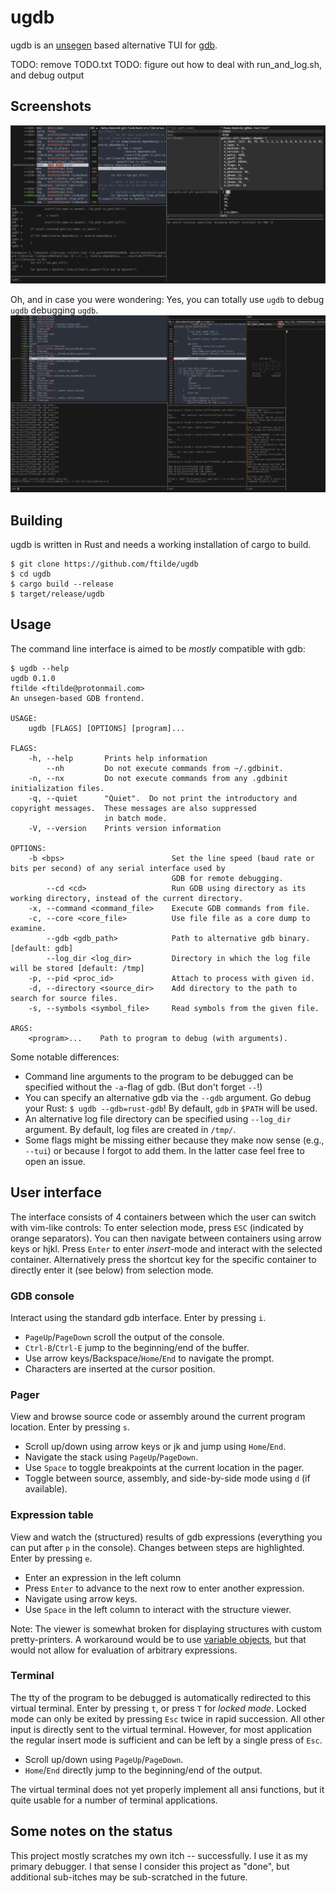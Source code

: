 ugdb
====

ugdb is an [unsegen](https://github.com/ftilde/unsegen) based alternative TUI for [gdb](https://www.gnu.org/software/gdb/).

TODO: remove TODO.txt
TODO: figure out how to deal with run_and_log.sh, and debug output

## Screenshots
![](screenshot.png)

Oh, and in case you were wondering: Yes, you can totally use `ugdb` to debug `ugdb` debugging `ugdb`.
![](ugdbception.png)

## Building

ugdb is written in Rust and needs a working installation of cargo to build.

```
$ git clone https://github.com/ftilde/ugdb
$ cd ugdb
$ cargo build --release
$ target/release/ugdb
```

## Usage

The command line interface is aimed to be *mostly* compatible with gdb:
```
$ ugdb --help
ugdb 0.1.0
ftilde <ftilde@protonmail.com>
An unsegen-based GDB frontend.

USAGE:
    ugdb [FLAGS] [OPTIONS] [program]...

FLAGS:
    -h, --help       Prints help information
        --nh         Do not execute commands from ~/.gdbinit.
    -n, --nx         Do not execute commands from any .gdbinit initialization files.
    -q, --quiet      "Quiet".  Do not print the introductory and copyright messages.  These messages are also suppressed
                     in batch mode.
    -V, --version    Prints version information

OPTIONS:
    -b <bps>                        Set the line speed (baud rate or bits per second) of any serial interface used by
                                    GDB for remote debugging.
        --cd <cd>                   Run GDB using directory as its working directory, instead of the current directory.
    -x, --command <command_file>    Execute GDB commands from file.
    -c, --core <core_file>          Use file file as a core dump to examine.
        --gdb <gdb_path>            Path to alternative gdb binary. [default: gdb]
        --log_dir <log_dir>         Directory in which the log file will be stored [default: /tmp]
    -p, --pid <proc_id>             Attach to process with given id.
    -d, --directory <source_dir>    Add directory to the path to search for source files.
    -s, --symbols <symbol_file>     Read symbols from the given file.

ARGS:
    <program>...    Path to program to debug (with arguments).
```

Some notable differences:

* Command line arguments to the program to be debugged can be specified without the `-a`-flag of gdb. (But don't forget `--`!)
* You can specify an alternative gdb via the `--gdb` argument. Go debug your Rust: `$ ugdb --gdb=rust-gdb`! By default, `gdb` in `$PATH` will be used.
* An alternative log file directory can be specified using `--log_dir` argument. By default, log files are created in `/tmp/`.
* Some flags might be missing either because they make now sense (e.g., `--tui`) or because I forgot to add them. In the latter case feel free to open an issue.


## User interface
The interface consists of 4 containers between which the user can switch with vim-like controls:
To enter selection mode, press `ESC` (indicated by orange separators).
You can then navigate between containers using arrow keys or hjkl.
Press `Enter` to enter *insert*-mode and interact with the selected container.
Alternatively press the shortcut key for the specific container to directly enter it (see below) from selection mode.

### GDB console

Interact using the standard gdb interface. Enter by pressing `i`.

* `PageUp`/`PageDown` scroll the output of the console.
* `Ctrl-B`/`Ctrl-E` jump to the beginning/end of the buffer.
* Use arrow keys/Backspace/`Home`/`End` to navigate the prompt.
* Characters are inserted at the cursor position.

### Pager

View and browse source code or assembly around the current program location. Enter by pressing `s`.


* Scroll up/down using arrow keys or jk and jump using `Home`/`End`.
* Navigate the stack using `PageUp`/`PageDown`.
* Use `Space` to toggle breakpoints at the current location in the pager.
* Toggle between source, assembly, and side-by-side mode using `d` (if available).

### Expression table

View and watch the (structured) results of gdb expressions (everything you can put after `p` in the console).
Changes between steps are highlighted.
Enter by pressing `e`.

* Enter an expression in the left column
* Press `Enter` to advance to the next row to enter another expression.
* Navigate using arrow keys.
* Use `Space` in the left column to interact with the structure viewer.

Note: The viewer is somewhat broken for displaying structures with custom pretty-printers.
A workaround would be to use [variable objects](https://sourceware.org/gdb/onlinedocs/gdb/GDB_002fMI-Variable-Objects.html), but that would not allow for evaluation of arbitrary expressions.

### Terminal

The tty of the program to be debugged is automatically redirected to this virtual terminal.
Enter by pressing `t`, or press `T` for *locked mode*.
Locked mode can only be exited by pressing `Esc` twice in rapid succession.
All other input is directly sent to the virtual terminal.
However, for most application the regular insert mode is sufficient and can be left by a single press of `Esc`.

* Scroll up/down using `PageUp`/`PageDown`.
* `Home`/`End` directly jump to the beginning/end of the output.

The virtual terminal does not yet properly implement all ansi functions, but it quite usable for a number of terminal applications.

## Some notes on the status
This project mostly scratches my own itch -- successfully. I use it as my primary debugger. I that sense I consider this project as "done", but additional sub-itches may be sub-scratched in the future.
